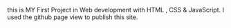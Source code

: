 this is MY First Project in Web development with HTML , CSS & JavaScript. I used the github page view to publish this site.
